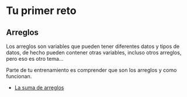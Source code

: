 # Tu primer reto

## Arreglos

Los arreglos son variables que pueden tener diferentes datos y tipos de datos, de hecho pueden contener otras variables, incluso otros arreglos, pero eso es otro tema...

Parte de tu entrenamiento es comprender que son los arreglos y como funcionan.


- [La suma de arreglos](suma-de-arreglos.md)

